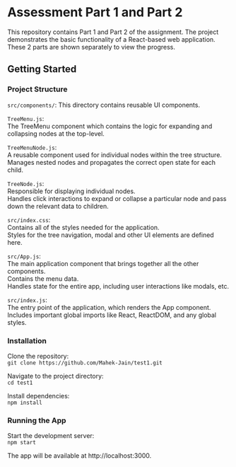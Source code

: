 # Assessment Part 1 and Part 2

This repository contains Part 1 and Part 2 of the assignment. The project demonstrates the basic functionality of a React-based web application. These 2 parts are shown separately to view the progress. 

## Getting Started

### Project Structure

`src/components/`:
This directory contains reusable UI components.

`TreeMenu.js`: \
The TreeMenu component which contains the logic for expanding and collapsing nodes at the top-level.

`TreeMenuNode.js`: \
A reusable component used for individual nodes within the tree structure. \
Manages nested nodes and propagates the correct open state for each child.

`TreeNode.js`: \
Responsible for displaying individual nodes. \
Handles click interactions to expand or collapse a particular node and pass down the relevant data to children.

`src/index.css`: \
Contains all of the styles needed for the application. \
Styles for the tree navigation, modal and other UI elements are defined here. 

`src/App.js`: \
The main application component that brings together all the other components. \
Contains the menu data. \
Handles state for the entire app, including user interactions like modals, etc. 

`src/index.js`: \
The entry point of the application, which renders the App component. \
Includes important global imports like React, ReactDOM, and any global styles. 

### Installation

Clone the repository: \
`git clone https://github.com/Mahek-Jain/test1.git` 

Navigate to the project directory: \
`cd test1` 

Install dependencies: \
`npm install`

### Running the App

Start the development server: \
`npm start` 

The app will be available at http://localhost:3000.
